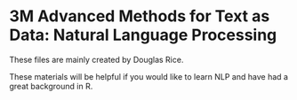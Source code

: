 # 3M Advanced Methods for Text as Data: Natural Language Processing
These files are mainly created by Douglas Rice.

These materials will be helpful if you would like to learn NLP and have had a great background in R. 
